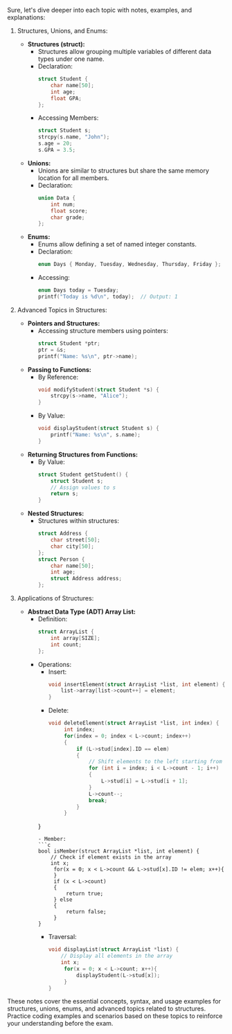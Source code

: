 Sure, let's dive deeper into each topic with notes, examples, and explanations:

1) Structures, Unions, and Enums:
   - **Structures (struct):** 
     - Structures allow grouping multiple variables of different data types under one name.
     - Declaration:
       ```c
       struct Student {
           char name[50];
           int age;
           float GPA;
       };
       ```
     - Accessing Members:
       ```c
       struct Student s;
       strcpy(s.name, "John");
       s.age = 20;
       s.GPA = 3.5;
       ```
   - **Unions:**
     - Unions are similar to structures but share the same memory location for all members.
     - Declaration:
       ```c
       union Data {
           int num;
           float score;
           char grade;
       };
       ```
   - **Enums:**
     - Enums allow defining a set of named integer constants.
     - Declaration:
       ```c
       enum Days { Monday, Tuesday, Wednesday, Thursday, Friday };
       ```
     - Accessing:
       ```c
       enum Days today = Tuesday;
       printf("Today is %d\n", today);  // Output: 1
       ```

2) Advanced Topics in Structures:
   - **Pointers and Structures:**
     - Accessing structure members using pointers:
       ```c
       struct Student *ptr;
       ptr = &s;
       printf("Name: %s\n", ptr->name);
       ```
   - **Passing to Functions:**
     - By Reference:
       ```c
       void modifyStudent(struct Student *s) {
           strcpy(s->name, "Alice");
       }
       ```
     - By Value:
       ```c
       void displayStudent(struct Student s) {
           printf("Name: %s\n", s.name);
       }
       ```
   - **Returning Structures from Functions:**
     - By Value:
       ```c
       struct Student getStudent() {
           struct Student s;
           // Assign values to s
           return s;
       }
       ```
   - **Nested Structures:**
     - Structures within structures:
       ```c
       struct Address {
           char street[50];
           char city[50];
       };
       struct Person {
           char name[50];
           int age;
           struct Address address;
       };
       ```

3) Applications of Structures:
   - **Abstract Data Type (ADT) Array List:**
     - Definition:
       ```c
       struct ArrayList {
           int array[SIZE];
           int count;
       };
       ```
     - Operations:
       - Insert:
         ```c
         void insertElement(struct ArrayList *list, int element) {
             list->array[list->count++] = element;
         }
         ```
       - Delete:
         ```c
         void deleteElement(struct ArrayList *list, int index) {
              int index;
              for(index = 0; index < L->count; index++)
              {
                  if (L->stud[index].ID == elem)
                  {
                      // Shift elements to the left starting from the found index
                      for (int i = index; i < L->count - 1; i++)
                      {
                          L->stud[i] = L->stud[i + 1];
                      }
                      L->count--;
                      break;
                  }
              }
        }
         ```
       - Member:
         ```c
         bool isMember(struct ArrayList *list, int element) {
             // Check if element exists in the array
             int x;
              for(x = 0; x < L->count && L->stud[x].ID != elem; x++){
              }
              if (x < L->count)
              {
                  return true;
              } else
              {
                  return false;
              }
         }
         ```
       - Traversal:
         ```c
         void displayList(struct ArrayList *list) {
             // Display all elements in the array
             int x;
              for(x = 0; x < L->count; x++){
                  displayStudent(L->stud[x]);
              }
         }
         ```

These notes cover the essential concepts, syntax, and usage examples for structures, unions, enums, and advanced topics related to structures. Practice coding examples and scenarios based on these topics to reinforce your understanding before the exam.